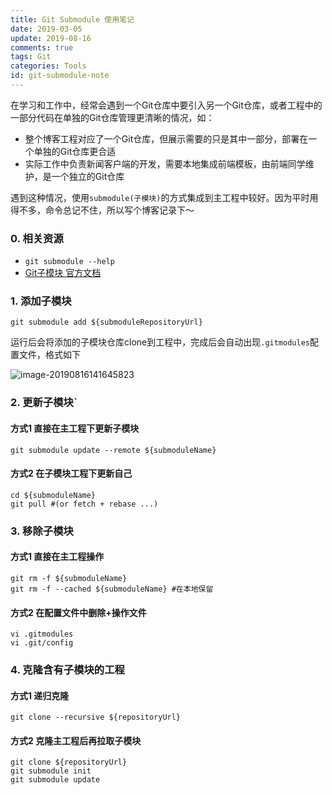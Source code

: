 ```yaml
---
title: Git Submodule 使用笔记
date: 2019-03-05
update: 2019-08-16
comments: true
tags: Git
categories: Tools
id: git-submodule-note
---
```

在学习和工作中，经常会遇到一个Git仓库中要引入另一个Git仓库，或者工程中的一部分代码在单独的Git仓库管理更清晰的情况，如：

- 整个博客工程对应了一个Git仓库，但展示需要的只是其中一部分，部署在一个单独的Git仓库更合适
- 实际工作中负责新闻客户端的开发，需要本地集成前端模板，由前端同学维护，是一个独立的Git仓库

遇到这种情况，使用`submodule(子模块)`的方式集成到主工程中较好。因为平时用得不多，命令总记不住，所以写个博客记录下～

<!---more--->



### 0. 相关资源

- `git submodule --help`
- [Git子模块 官方文档](https://git-scm.com/book/zh/v1/Git-工具-子模块)

### 1. 添加子模块

```shell
git submodule add ${submoduleRepositoryUrl}
```

运行后会将添加的子模块仓库clone到工程中，完成后会自动出现`.gitmodules`配置文件，格式如下

![image-20190816141645823](/images/image-20190816141645823.png)

### 2. 更新子模块`

#### 方式1 直接在主工程下更新子模块

```shell
git submodule update --remote ${submoduleName}
```

#### 方式2 在子模块工程下更新自己

```shell
cd ${submoduleName}
git pull #(or fetch + rebase ...)
```

### 3. 移除子模块

#### 方式1 直接在主工程操作

```shell
git rm -f ${submoduleName}
git rm -f --cached ${submoduleName} #在本地保留
```

#### 方式2 在配置文件中删除+操作文件

```shell
vi .gitmodules
vi .git/config
```

### 4. 克隆含有子模块的工程

#### 方式1 递归克隆

```shell
git clone --recursive ${repositoryUrl}
```

#### 方式2 克隆主工程后再拉取子模块

```shell
git clone ${repositoryUrl}
git submodule init
git submodule update
```



